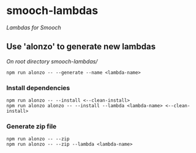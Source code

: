 # smooch-lambdas
_Lambdas for Smooch_

## Use 'alonzo' to generate new lambdas
_On root directory smooch-lambdas/_
```
npm run alonzo -- --generate --name <lambda-name>
```

### Install dependencies
```
npm run alonzo -- --install <--clean-install>
npm run alonzo alonzo -- --install --lambda <lambda-name> <--clean-install>
```

### Generate zip file
```
npm run alonzo -- --zip
npm run alonzo -- --zip --lambda <lambda-name>
```
